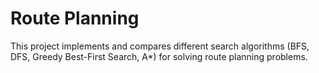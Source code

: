 # Route Planning
 This project implements and compares different search algorithms (BFS, DFS, Greedy Best-First Search, A*) for solving route planning problems. 
